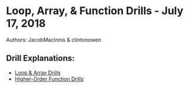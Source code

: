 # Loop, Array, & Function Drills - July 17, 2018
Authors: JacobMacInnis & clintonowen

## Drill Explanations:
- [Loop & Array Drills]
- [Higher-Order Function Drills]

[Loop & Array Drills]: https://courses.thinkful.com/web-dev-001v1/uuid/bb2f2501-132b-11e7-b7c6-e92fc386f753
[Higher-Order Function Drills]: https://courses.thinkful.com/web-dev-001v1/uuid/bb2f9a30-132b-11e7-b7c6-e92fc386f753